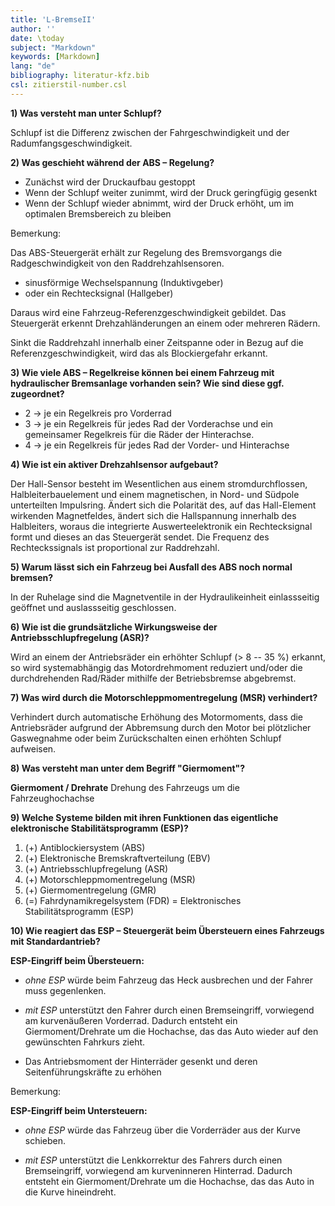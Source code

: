 ```yaml
---
title: 'L-BremseII'
author: ''
date: \today
subject: "Markdown"
keywords: [Markdown]
lang: "de"
bibliography: literatur-kfz.bib 
csl: zitierstil-number.csl
---
```

<!--ju 24-12-22  Bremse II-->


**1) Was versteht man unter Schlupf?**

Schlupf ist die Differenz zwischen der Fahrgeschwindigkeit und der Radumfangsgeschwindigkeit.

**2) Was geschieht während der ABS – Regelung?**

- Zunächst wird der Druckaufbau gestoppt
- Wenn der Schlupf weiter zunimmt, wird der Druck geringfügig gesenkt
- Wenn der Schlupf wieder abnimmt, wird der Druck erhöht, um im optimalen Bremsbereich zu bleiben

Bemerkung:

Das ABS-Steuergerät erhält zur Regelung des Bremsvorgangs die Radgeschwindigkeit von den Raddrehzahlsensoren. 

- sinusförmige Wechselspannung (Induktivgeber) 
- oder ein Rechtecksignal (Hallgeber) 

Daraus wird eine Fahrzeug-Referenzgeschwindigkeit gebildet. Das Steuergerät erkennt Drehzahländerungen an einem oder mehreren Rädern. 

Sinkt die Raddrehzahl innerhalb einer Zeitspanne oder in Bezug auf die Referenzgeschwindigkeit, wird das als Blockiergefahr erkannt.



**3) Wie viele ABS – Regelkreise können bei einem Fahrzeug mit hydraulischer Bremsanlage vorhanden sein? Wie sind diese ggf. zugeordnet?**

- 2 $\to$  je ein Regelkreis pro Vorderrad
- 3 $\to$  je ein Regelkreis für jedes Rad der Vorderachse und ein gemeinsamer Regelkreis für die Räder der Hinterachse.
- 4 $\to$ je ein Regelkreis für jedes Rad der Vorder- und Hinterachse


**4) Wie ist ein aktiver Drehzahlsensor aufgebaut?**

Der Hall-Sensor besteht im Wesentlichen aus einem stromdurchflossen, Halbleiterbauelement und einem magnetischen, in Nord- und Südpole unterteilten Impulsring. Ändert sich die Polarität des, auf das Hall-Element wirkenden Magnetfeldes, ändert sich die Hallspannung innerhalb des Halbleiters, woraus die integrierte Auswerteelektronik ein Rechtecksignal formt und dieses an das Steuergerät sendet. Die Frequenz des Rechteckssignals ist proportional zur Raddrehzahl.

**5) Warum lässt sich ein Fahrzeug bei Ausfall des ABS noch normal bremsen?**

In der Ruhelage sind die Magnetventile in der Hydraulikeinheit einlassseitig geöffnet und auslassseitig geschlossen.

**6) Wie ist die grundsätzliche Wirkungsweise der Antriebsschlupfregelung (ASR)?**

Wird an einem der Antriebsräder ein erhöhter Schlupf (> 8 -- 35 \%) erkannt, so wird systemabhängig das Motordrehmoment reduziert und/oder die durchdrehenden Rad/Räder mithilfe der Betriebsbremse abgebremst.

**7) Was wird durch die Motorschleppmomentregelung (MSR) verhindert?**

Verhindert durch automatische Erhöhung des Motormoments, dass die Antriebsräder aufgrund der Abbremsung durch den Motor bei plötzlicher Gaswegnahme oder beim Zurückschalten einen erhöhten Schlupf aufweisen.

**8) Was versteht man unter dem Begriff "Giermoment"?**

**Giermoment / Drehrate** Drehung des Fahrzeugs um die Fahrzeughochachse

**9) Welche Systeme bilden mit ihren Funktionen das eigentliche elektronische Stabilitätsprogramm (ESP)?**

1. (+) Antiblockiersystem (ABS)
1. (+) Elektronische Bremskraftverteilung (EBV)
1. (+) Antriebsschlupfregelung (ASR) 
1. (+) Motorschleppmomentregelung (MSR)
1. (+) Giermomentregelung (GMR)
1. (=) Fahrdynamikregelsystem (FDR) = Elektronisches Stabilitätsprogramm (ESP)

**10) Wie reagiert das ESP – Steuergerät beim Übersteuern eines Fahrzeugs mit Standardantrieb?** 


**ESP-Eingriff beim Übersteuern:** 

- *ohne ESP* würde beim Fahrzeug das Heck ausbrechen und der Fahrer muss gegenlenken. 

- *mit ESP* unterstützt den Fahrer durch einen Bremseingriff, vorwiegend am kurvenäußeren Vorderrad. Dadurch entsteht ein Giermoment/Drehrate um die Hochachse, das das Auto wieder auf den gewünschten Fahrkurs zieht.
- Das Antriebsmoment der Hinterräder gesenkt und deren Seitenführungskräfte zu erhöhen

Bemerkung:

**ESP-Eingriff beim Untersteuern:** 

- *ohne ESP* würde das Fahrzeug über die Vorderräder aus der Kurve schieben. 

- *mit ESP* unterstützt die Lenkkorrektur des Fahrers durch einen Bremseingriff, vorwiegend am kurveninneren Hinterrad. Dadurch entsteht ein Giermoment/Drehrate um die Hochachse, das das Auto in die Kurve hineindreht.
